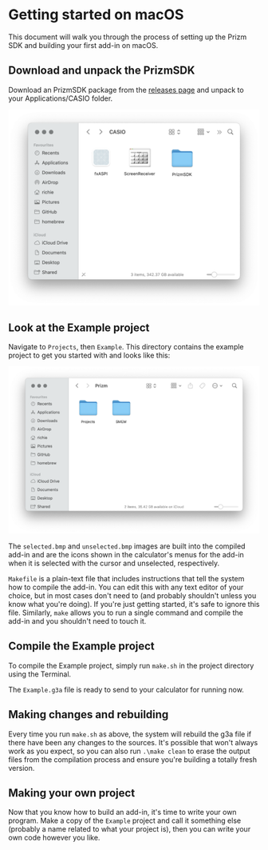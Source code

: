 # Getting started on macOS

This document will walk you through the process of setting up the Prizm SDK and
building your first add-in on macOS.

## Download and unpack the PrizmSDK

Download an PrizmSDK package from the [releases
page](https://github.com//Insoft-UK/libfxcg/releases/) and unpack to your Applications/CASIO folder.

![Extracted SDK package](img/sdk-dir.png)

## Look at the Example project

Navigate to `Projects`, then `Example`. This directory contains the example
project to get you started with and looks like this:

![Example project directory layout](img/project-dir.png)

The `selected.bmp` and `unselected.bmp` images are built into the compiled
add-in and are the icons shown in the calculator's menus for the add-in when it
is selected with the cursor and unselected, respectively.

`Makefile` is a plain-text file that includes instructions that tell the system
how to compile the add-in. You can edit this with any text editor of your
choice, but in most cases don't need to (and probably shouldn't unless you know
what you're doing). If you're just getting started, it's safe to ignore this
file. Similarly, `make` allows you to run a single command and compile the
add-in and you shouldn't need to touch it.


## Compile the Example project

To compile the Example project, simply run `make.sh` in the project directory
using the Terminal.


The `Example.g3a` file is ready to send to your calculator for running now.

## Making changes and rebuilding

Every time you run `make.sh` as above, the system will rebuild the g3a file if
there have been any changes to the sources. It's possible that won't always work
as you expect, so you can also run `.\make clean` to erase the output files from
the compilation process and ensure you're building a totally fresh version.

## Making your own project

Now that you know how to build an add-in, it's time to write your own program.
Make a copy of the `Example` project and call it something else (probably a name
related to what your project is), then you can write your own code however you
like.
